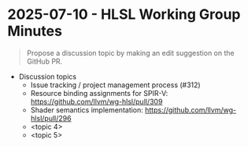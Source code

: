 # 2025-07-10 - HLSL Working Group Minutes

> Propose a discussion topic by making an edit suggestion on the GitHub PR.

* Discussion topics
  * Issue tracking / project management process (#312)
  * Resource binding assignments for SPIR-V: https://github.com/llvm/wg-hlsl/pull/309
  * Shader semantics implementation: https://github.com/llvm/wg-hlsl/pull/296
  * <topic 4>
  * <topic 5>
